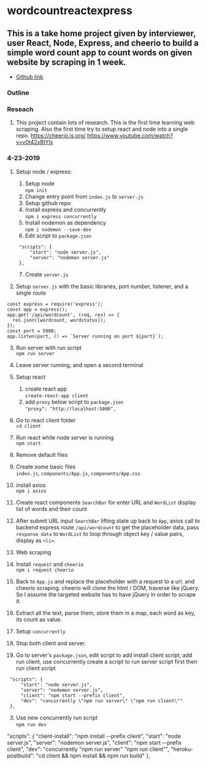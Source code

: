 # wordcountreactexpress
## This is a take home project given by interviewer, user React, Node, Express, and cheerio to build a simple word count app to count words on given website by scraping in 1 week.

- [Github link](https://github.com/fruit13ok/wordcountreactexpress).


### Outline

### Reseach
1. This project contain lots of research. This is the first time learning web scraping. Also the first time try to setup react and node into a single repo.
https://cheerio.js.org/
https://www.youtube.com/watch?v=v0t42xBIYIs


### 4-23-2019
1. Setup node / express:
   1. Setup node<br>
   `npm init`
   2. Change entry point from `index.js` to `server.js`
   3. Setup github repo
   4. Install express and concurrently<br>
   `npm i express concurrently`
   5. Install nodemon as dependency<br>
   `npm i nodemon --save-dev`
   6. Edit script to `package.json`<br>
   ```
    "scripts": {
        "start": "node server.js",
        "server": "nodemon server.js"
    },
   ```
   7. Create `server.js`

2. Setup `server.js` with the basic libraries, port number, listener, and a single route<br>
```
const express = require('express');
const app = express();
app.get('/api/wordcount', (req, res) => {
  res.json([wordcount, wordstatus]);
});
const port = 5000;
app.listen(port, () => `Server running on port ${port}`);
```

3. Run server with run script<br>
`npm run server`

4. Leave server running, and open a second terminal

5. Setup react
   1. create react app<br>
   `create-react-app client`
   2. add `proxy` below script to `package.json`<br>
   `"proxy": "http://localhost:5000",`

6. Go to react client folder<br>
`cd client`

7. Run react while node server is running<br>
`npm start`

8. Remove default files

9. Create some basic files<br>
`index.js`, `components/App.js`, `components/App.css`

10. install axios<br>
`npm i axios`

11. Create react components `SearchBar` for enter URL and `WordList` display list of words and their count

12. After submit URL input `SearchBar` lifting state up back to `App`, axios call to backend express route `/api/wordcount` to get the placeholder data, pass `response data` to `WordList` to loop through object key / value pairs, display as `<li>`.

13. Web scraping
   1. Install `request` and `cheerio`<br>
   `npm i request cheerio`
   2. Back to `App.js` and replace the placeholder with a request to a url, and cheerio scraping. cheerio will clone the html / DOM, traverse like jQuery. So I assume the targeted website has to have jQuery in order to scrape it.
   3. Extract all the text, parse them, store them in a map, each word as key, its count as value.

14. Setup `concurrently`
   1. Stop both client and server.
   2. Go to server's `package.json`, edit script to add install client script, add run client, use concurrently create a script to run server script first then run client script<br>
   ```
    "scripts": {
        "start": "node server.js",
        "server": "nodemon server.js",
        "client": "npm start --prefix client",
        "dev": "concurrently \"npm run server\" \"npm run client\""
    },
   ```
   3. Use new concurrently run script<br>
   `npm run dev`

"scripts": {
    "client-install": "npm install --prefix client",
    "start": "node server.js",
    "server": "nodemon server.js",
    "client": "npm start --prefix client",
    "dev": "concurrently \"npm run server\" \"npm run client\"",
    "heroku-postbuild": "cd client && npm install && npm run build"
  },